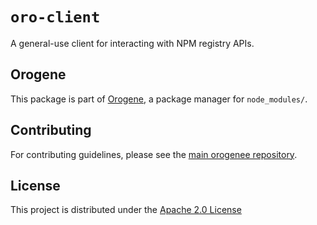 # `oro-client`

A general-use client for interacting with NPM registry APIs.

## Orogene

This package is part of [Orogene](https://orogene.dev), a package manager for
`node_modules/`.

## Contributing

For contributing guidelines, please see the [main orogenee
repository](https://github.com/orogene/orogene).

## License

This project is distributed under the [Apache 2.0
License](https://github.com/orogene/orogene/blob/main/LICENSE)
